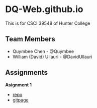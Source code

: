 # DQ-Web.github.io
This is for CSCI 39548 of Hunter College


## Team Members
- Quymbee Chen - @Quymbee
- William (David) Ullauri - @DavidUllauri

## Assignments

**Asignment 1**
- [repo](https://github.com/DQ-Web/assignment1)
- [gitpage](https://dq-web.github.io/assignment1/index.html)
